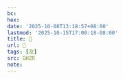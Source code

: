 ```yaml
---
bc:
hex:
date: '2025-10-08T13:18:57+08:00'
lastmod: '2025-10-15T17:00:18-08:00'
title: 󰔟
url: 󰔟
tags: [及]
src: GHZR
note:
---
```

